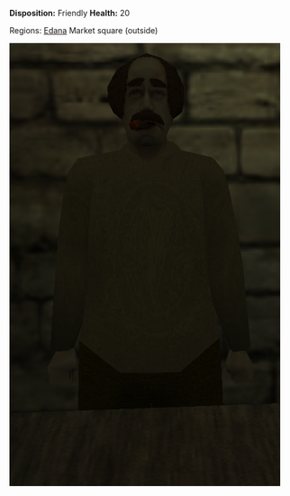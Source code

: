 **Disposition:** Friendly
**Health:** 20

Regions:
	[Edana](../../Regions/Edana.md)
		Market square (outside)

![](../../articleassets/npc/npc-merchantsquarekeeper.png)